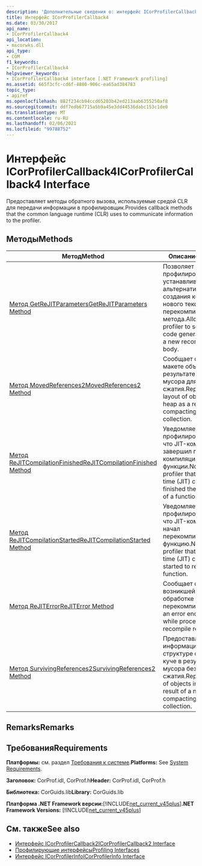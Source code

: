 ```yaml
---
description: 'Дополнительные сведения о: интерфейс ICorProfilerCallback4'
title: Интерфейс ICorProfilerCallback4
ms.date: 03/30/2017
api_name:
- ICorProfilerCallback4
api_location:
- mscorwks.dll
api_type:
- COM
f1_keywords:
- ICorProfilerCallback4
helpviewer_keywords:
- ICorProfilerCallback4 interface [.NET Framework profiling]
ms.assetid: 665f3cfc-cd6f-4880-906c-ea65ad384783
topic_type:
- apiref
ms.openlocfilehash: 882f234cb94ccd65203b42ed213aab6355250af8
ms.sourcegitcommit: ddf7edb67715a5b9a45e3dd44536dabc153c1de0
ms.translationtype: MT
ms.contentlocale: ru-RU
ms.lasthandoff: 02/06/2021
ms.locfileid: "99788752"
---
```

# <a name="icorprofilercallback4-interface"></a><span data-ttu-id="ab155-103">Интерфейс ICorProfilerCallback4</span><span class="sxs-lookup"><span data-stu-id="ab155-103">ICorProfilerCallback4 Interface</span></span>

<span data-ttu-id="ab155-104">Предоставляет методы обратного вызова, используемые средой CLR для передачи информации в профилировщик.</span><span class="sxs-lookup"><span data-stu-id="ab155-104">Provides callback methods that the common language runtime (CLR) uses to communicate information to the profiler.</span></span>  
  
## <a name="methods"></a><span data-ttu-id="ab155-105">Методы</span><span class="sxs-lookup"><span data-stu-id="ab155-105">Methods</span></span>  
  
|<span data-ttu-id="ab155-106">Метод</span><span class="sxs-lookup"><span data-stu-id="ab155-106">Method</span></span>|<span data-ttu-id="ab155-107">Описание</span><span class="sxs-lookup"><span data-stu-id="ab155-107">Description</span></span>|  
|------------|-----------------|  
|[<span data-ttu-id="ab155-108">Метод GetReJITParameters</span><span class="sxs-lookup"><span data-stu-id="ab155-108">GetReJITParameters Method</span></span>](icorprofilercallback4-getrejitparameters-method.md)|<span data-ttu-id="ab155-109">Позволяет профилировщику кода устанавливать альтернативные флаги создания кода для нового текста перекомпилированного метода.</span><span class="sxs-lookup"><span data-stu-id="ab155-109">Allows the code profiler to set alternate code generation flags for a new recompiled method body.</span></span>|  
|[<span data-ttu-id="ab155-110">Метод MovedReferences2</span><span class="sxs-lookup"><span data-stu-id="ab155-110">MovedReferences2 Method</span></span>](icorprofilercallback4-movedreferences2-method.md)|<span data-ttu-id="ab155-111">Сообщает о новом макете объектов в куче в результате сборки мусора для сжатия.</span><span class="sxs-lookup"><span data-stu-id="ab155-111">Reports the new layout of objects in the heap as a result of a compacting garbage collection.</span></span>|  
|[<span data-ttu-id="ab155-112">Метод ReJITCompilationFinished</span><span class="sxs-lookup"><span data-stu-id="ab155-112">ReJITCompilationFinished Method</span></span>](icorprofilercallback4-rejitcompilationfinished-method.md)|<span data-ttu-id="ab155-113">Уведомляет профилировщик о том, что JIT-компилятор завершил повторную компиляцию функции.</span><span class="sxs-lookup"><span data-stu-id="ab155-113">Notifies the profiler that the just-in-time (JIT) compiler has finished the recompilation of a function.</span></span>|  
|[<span data-ttu-id="ab155-114">Метод ReJITCompilationStarted</span><span class="sxs-lookup"><span data-stu-id="ab155-114">ReJITCompilationStarted Method</span></span>](icorprofilercallback4-rejitcompilationstarted-method.md)|<span data-ttu-id="ab155-115">Уведомляет профилировщик о том, что JIT-компилятор начал перекомпилировать функцию.</span><span class="sxs-lookup"><span data-stu-id="ab155-115">Notifies the profiler that the just-in-time (JIT) compiler has started to recompile a function.</span></span>|  
|[<span data-ttu-id="ab155-116">Метод ReJITError</span><span class="sxs-lookup"><span data-stu-id="ab155-116">ReJITError Method</span></span>](icorprofilercallback4-rejiterror-method.md)|<span data-ttu-id="ab155-117">Сообщает об ошибке, возникшей при обработке запроса на перекомпиляцию.</span><span class="sxs-lookup"><span data-stu-id="ab155-117">Reports an error encountered while processing a recompile request.</span></span>|  
|[<span data-ttu-id="ab155-118">Метод SurvivingReferences2</span><span class="sxs-lookup"><span data-stu-id="ab155-118">SurvivingReferences2 Method</span></span>](icorprofilercallback4-survivingreferences2-method.md)|<span data-ttu-id="ab155-119">Предоставляет информацию о структуре объектов в куче в результате сборки мусора без сжатия.</span><span class="sxs-lookup"><span data-stu-id="ab155-119">Reports the layout of objects in the heap as a result of a non-compacting garbage collection.</span></span>|  
  
## <a name="remarks"></a><span data-ttu-id="ab155-120">Remarks</span><span class="sxs-lookup"><span data-stu-id="ab155-120">Remarks</span></span>  
  
## <a name="requirements"></a><span data-ttu-id="ab155-121">Требования</span><span class="sxs-lookup"><span data-stu-id="ab155-121">Requirements</span></span>  

 <span data-ttu-id="ab155-122">**Платформы:** см. раздел [Требования к системе](../../get-started/system-requirements.md).</span><span class="sxs-lookup"><span data-stu-id="ab155-122">**Platforms:** See [System Requirements](../../get-started/system-requirements.md).</span></span>  
  
 <span data-ttu-id="ab155-123">**Заголовок:** CorProf.idl, CorProf.h</span><span class="sxs-lookup"><span data-stu-id="ab155-123">**Header:** CorProf.idl, CorProf.h</span></span>  
  
 <span data-ttu-id="ab155-124">**Библиотека:** CorGuids.lib</span><span class="sxs-lookup"><span data-stu-id="ab155-124">**Library:** CorGuids.lib</span></span>  
  
 <span data-ttu-id="ab155-125">**Платформа .NET Framework версии:**[!INCLUDE[net_current_v45plus](../../../../includes/net-current-v45plus-md.md)]</span><span class="sxs-lookup"><span data-stu-id="ab155-125">**.NET Framework Versions:** [!INCLUDE[net_current_v45plus](../../../../includes/net-current-v45plus-md.md)]</span></span>  
  
## <a name="see-also"></a><span data-ttu-id="ab155-126">См. также</span><span class="sxs-lookup"><span data-stu-id="ab155-126">See also</span></span>

- [<span data-ttu-id="ab155-127">Интерфейс ICorProfilerCallback2</span><span class="sxs-lookup"><span data-stu-id="ab155-127">ICorProfilerCallback2 Interface</span></span>](icorprofilercallback2-interface.md)
- [<span data-ttu-id="ab155-128">Профилирующие интерфейсы</span><span class="sxs-lookup"><span data-stu-id="ab155-128">Profiling Interfaces</span></span>](profiling-interfaces.md)
- [<span data-ttu-id="ab155-129">Интерфейс ICorProfilerInfo</span><span class="sxs-lookup"><span data-stu-id="ab155-129">ICorProfilerInfo Interface</span></span>](icorprofilerinfo-interface.md)
